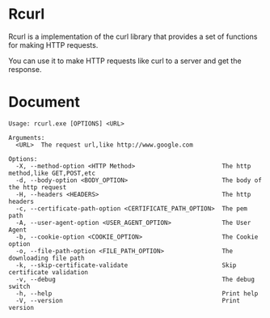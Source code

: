 # Rcurl
Rcurl is a implementation of the curl library  that provides a set of functions for making HTTP requests.

You can use it to make HTTP requests like curl to a server and get the response.

# Document
```
Usage: rcurl.exe [OPTIONS] <URL>

Arguments:
  <URL>  The request url,like http://www.google.com

Options:
  -X, --method-option <HTTP Method>                        The http method,like GET,POST,etc
  -d, --body-option <BODY_OPTION>                          The body of the http request
  -H, --headers <HEADERS>                                  The http headers
  -c, --certificate-path-option <CERTIFICATE_PATH_OPTION>  The pem path
  -A, --user-agent-option <USER_AGENT_OPTION>              The User Agent
  -b, --cookie-option <COOKIE_OPTION>                      The Cookie option
  -o, --file-path-option <FILE_PATH_OPTION>                The downloading file path
  -k, --skip-certificate-validate                          Skip certificate validation
  -v, --debug                                              The debug switch
  -h, --help                                               Print help
  -V, --version                                            Print version
```